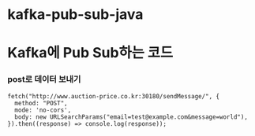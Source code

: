 # kafka-pub-sub-java
# Kafka에 Pub Sub하는 코드


### post로 데이터 보내기
```
fetch("http://www.auction-price.co.kr:30180/sendMessage/", {
  method: "POST",
  mode: 'no-cors',
  body: new URLSearchParams("email=test@example.com&message=world"),
}).then((response) => console.log(response));
```
